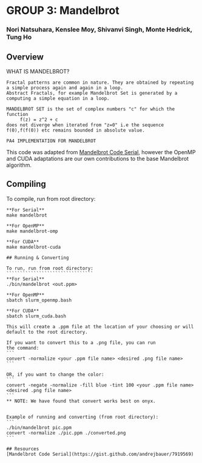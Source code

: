 # GROUP 3: Mandelbrot
### Nori Natsuhara, Kenslee Moy, Shivanvi Singh, Monte Hedrick, Tung Ho

## Overview
WHAT IS MANDELBROT?
```````````````````
Fractal patterns are common in nature. They are obtained by repeating a simple process again and again in a loop.
Abstract Fractals, for example Mandelbrot Set is generated by a computing a simple equation in a loop.

MANDELBROT SET is the set of complex numbers "c" for which the function 
     f(z) = z^2 + c
does not diverge when iterated from "z=0" i.e the sequence f(0),f(f(0)) etc remains bounded in absolute value.

PA4 IMPLEMENTATION FOR MANDELBROT
`````````````````````````````````
This code was adapted from [Mandelbrot Code Serial](https://gist.github.com/andrejbauer/7919569),
however the OpenMP and CUDA adaptations are our own contributions to the base Mandelbrot algorithm.

## Compiling

To compile, run from root directory:
````````````````````````````````````
**For Serial**
make mandelbrot

**For OpenMP**
make mandelbrot-omp

**For CUDA**
make mandelbrot-cuda

## Running & Converting

To run, run from root directory:
````````````````````````````````
**For Serial**
./bin/mandelbrot <out.ppm>

**For OpenMP**
sbatch slurm_openmp.bash

**For CUDA**
sbatch slurm_cuda.bash

This will create a .ppm file at the location of your choosing or will
default to the root directory.

If you want to convert this to a .png file, you can run
the command:
```
convert -normalize <your .ppm file name> <desired .png file name>
```

OR, if you want to change the color:
```
convert -negate -normalize -fill blue -tint 100 <your .ppm file name> <desired .png file name>
```
** NOTE: We have found that convert works best on onyx.


Example of running and converting (from root directory):
```
./bin/mandelbrot pic.ppm
convert -normalize ./pic.ppm ./converted.png
```

## Resources
[Mandelbrot Code Serial](https://gist.github.com/andrejbauer/7919569)
